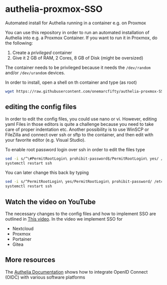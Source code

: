 # authelia-proxmox-SSO

Automated install for Authelia running in a container e.g. on Proxmox

You can use this repository in order to run an automated installation of Authelia into e.g. a Proxmox Container. If you want to run it in Proxmox, do the following:

1. Create a _privileged_ container
2. Give it 2 GB of RAM, 2 Cores, 8 GB of Disk (might be oversized)

The container needs to be privileged because it needs the `/dev/random` and/or `/dev/urandom` devices.

In order to install, open a shell on th container and type (as root)
```bash
wget https://raw.githubusercontent.com/onemarcfifty/authelia-proxmox-SSO/main/deploy_authelia.sh ; bash ./deploy_authelia.sh
```

## editing the config files

In order to edit the config files, you could use nano or vi. However, editing yaml Files in those editors is quite a challenge because you need to take care of proper indentation etc. Another possibility is to use WinSCP or FileZilla and connect over ssh or sftp to the container, and then edit with your favorite editor (e.g. Visual Studio).

To enable root password login over ssh in order to edit the files type
```bash
sed -i s/^\#PermitRootLogin\ prohibit-password$/PermitRootLogin\ yes/ /etc/ssh/sshd_config 
systemctl restart ssh
```

You can later change this back by typing
```bash
sed -i s/^PermitRootLogin\ yes/PermitRootLogin\ prohibit-password/ /etc/ssh/sshd_config 
systemctl restart ssh
```

## Watch the video on YouTube

The necessary changes to the config files and how to implement SSO are outlined in [This video](https://youtu.be/FMMCLt9TM2U). In the video we implement SSO for 

- Nextcloud
- Proxmox
- Portainer
- Gitea

## More resources

The [Authelia Documentation](https://www.authelia.com/integration/openid-connect/introduction/) shows how to integrate OpenID Connect (OIDC) with various software platforms

